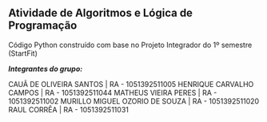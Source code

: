 ## Atividade de Algoritmos e Lógica de Programação

Código Python construído com base no Projeto Integrador do 1º semestre (StartFit)

***Integrantes do grupo:***

CAUÃ DE OLIVEIRA SANTOS | RA - 1051392511005
HENRIQUE CARVALHO CAMPOS | RA - 1051392511044
MATHEUS VIEIRA PERES | RA - 1051392511002
MURILLO MIGUEL OZORIO DE SOUZA | RA - 1051392511020
RAUL CORRÊA | RA - 1051392511031
